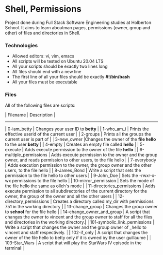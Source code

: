 # Shell, Permissions
Project done during Full Stack Software Engineering studies at Holberton School. It aims to learn aboutman pages, permissions (owner, group and other) of files and directories in Shell.

### Technologies
- Allowed editors: vi, vim, emacs
- All scripts will be tested on Ubuntu 20.04 LTS
- All your scripts should be exactly two lines long
- All files should end with a new line
- The first line of all your files should be exactly **#!/bin/bash**
- All your files must be executable

### Files
All of the following files are scripts:

| Filename | Description |
-----------  -------------
| 0-iam_betty | Changes your user ID to **betty** |
| 1-who_am_i | Prints the effective userid of the current user |
| 2-groups | Prints all the groups the current user is part of |
| 3-new_owner |Changes the owner of the **file hello** to the user **betty** |
| 4-empty | Creates an empty file called **hello** |
| 5-execute | 	Adds execute permission to the owner of the file **hello** |
| 6-multiple_permissions | Adds execute permission to the owner and the group owner, and reads permission to other users, to the file hello |
| 7-everybody | Adds execution permission to the owner, the group owner and the other users, to the file hello |
| 8-James_Bond | Write a script that sets the permission to the file hello to other users |
| 9-John_Doe | Sets the -rwxr-x-wx permissions to the file hello |
| 10-mirror_permission | Sets the mode of the file hello the same as olleh's mode |
| 11-directories_permissions | Adds execute permission to all subdirectories of the current directory for the owner, the group of the owner and all the other users |
| 12-directory_permissions | Creates a directory called my_dir with permissions 751 in the working directory |
| 13-change_group | Changes the group owner to **school** for the file hello |
| 14-change_owner_and_group | A script that changes the owner to vincent and the group owner to staff for all the files and directories in the working directory.|
| 101-symbolic_link_permissions | Write a script that changes the owner and the group owner of _hello to vincent and staff respectively. |
| 102-if_only | A script that changes the owner of the file hello to betty only if it is owned by the user guillaume |
| 103-Star_Wars | A script that will play the StarWars IV episode in the terminal |
